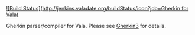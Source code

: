 [![Build Status](http://jenkins.valadate.org/buildStatus/icon?job=Gherkin for Vala)](http://jenkins.valadate.org/job/Gherkin%20for%20Vala/)

Gherkin parser/compiler for Vala. Please see [Gherkin3](https://github.com/cucumber/gherkin3) for details.
